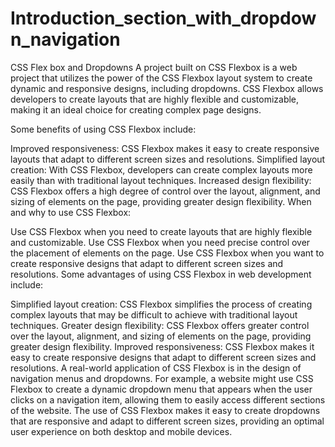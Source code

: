 # Introduction_section_with_dropdown_navigation
CSS Flex box and Dropdowns
A project built on CSS Flexbox is a web project that utilizes the power of the CSS Flexbox layout system to create dynamic and responsive designs, including dropdowns. CSS Flexbox allows developers to create layouts that are highly flexible and customizable, making it an ideal choice for creating complex page designs.

Some benefits of using CSS Flexbox include:

Improved responsiveness: CSS Flexbox makes it easy to create responsive layouts that adapt to different screen sizes and resolutions.
Simplified layout creation: With CSS Flexbox, developers can create complex layouts more easily than with traditional layout techniques.
Increased design flexibility: CSS Flexbox offers a high degree of control over the layout, alignment, and sizing of elements on the page, providing greater design flexibility.
When and why to use CSS Flexbox:

Use CSS Flexbox when you need to create layouts that are highly flexible and customizable.
Use CSS Flexbox when you need precise control over the placement of elements on the page.
Use CSS Flexbox when you want to create responsive designs that adapt to different screen sizes and resolutions.
Some advantages of using CSS Flexbox in web development include:

Simplified layout creation: CSS Flexbox simplifies the process of creating complex layouts that may be difficult to achieve with traditional layout techniques.
Greater design flexibility: CSS Flexbox offers greater control over the layout, alignment, and sizing of elements on the page, providing greater design flexibility.
Improved responsiveness: CSS Flexbox makes it easy to create responsive designs that adapt to different screen sizes and resolutions.
A real-world application of CSS Flexbox is in the design of navigation menus and dropdowns. For example, a website might use CSS Flexbox to create a dynamic dropdown menu that appears when the user clicks on a navigation item, allowing them to easily access different sections of the website. The use of CSS Flexbox makes it easy to create dropdowns that are responsive and adapt to different screen sizes, providing an optimal user experience on both desktop and mobile devices.
